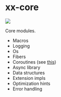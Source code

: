 # xx-core

![](https://github.com/davidzeng0/xx-core/actions/workflows/build.yml/badge.svg?event=push)

Core modules.
- Macros
- Logging
- Os
- Fibers
- Coroutines (see [this](src/coroutines/README.md))
- Async library
- Data structures
- Extension impls
- Optimization hints
- Error handling